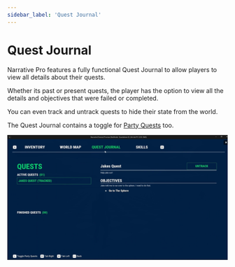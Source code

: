 ```yaml
---
sidebar_label: 'Quest Journal'
---
```


# Quest Journal

Narrative Pro features a fully functional Quest Journal to allow players to view all details about their quests.

Whether its past or present quests, the player has the option to view all the details and objectives that were failed or completed.

You can even track and untrack quests to hide their state from the world.

The Quest Journal contains a toggle for [Party Quests](../parties) too.

![quest-journal.png](/img/quests/journal/quest-journal.png)